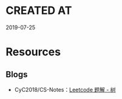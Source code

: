 # CREATED AT
2019-07-25

# Resources
## Blogs
- CyC2018/CS-Notes：[Leetcode 题解 - 树](https://github.com/CyC2018/CS-Notes/blob/master/notes/Leetcode%20%E9%A2%98%E8%A7%A3%20-%20%E6%A0%91.md)
